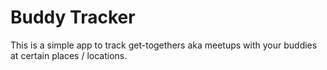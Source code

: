 # Buddy Tracker

This is a simple app to track get-togethers aka meetups with your buddies at certain places / locations.
